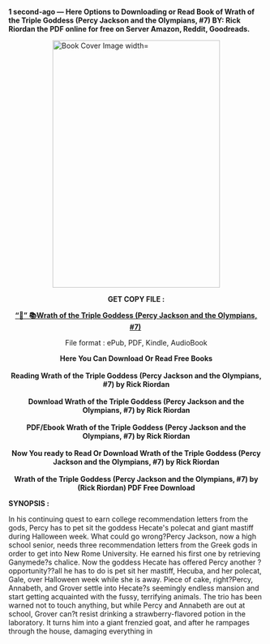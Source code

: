 <p><strong>1 second-ago &mdash; Here Options to Downloading or Read Book of Wrath of the Triple Goddess (Percy Jackson and the Olympians, #7) BY: Rick Riordan the PDF online for free on Server Amazon, Reddit, Goodreads.</strong></p><p><a href="https://yuzong16a.web.app/apply/136810763X"><img style="display: block; margin-left: auto; margin-right: auto;" src="https://i.gr-assets.com/images/S/compressed.photo.goodreads.com/books/1727793691l/205227936.jpg" alt="Book Cover Image width=" width="330" height="488" /></a></p><p style="text-align: center;"><strong>GET COPY FILE :</strong></p><p style="text-align: center;"><strong><a href="https://yuzong16a.web.app/apply/136810763X" target="_blank" rel="noopener">“📢” 📚Wrath of the Triple Goddess (Percy Jackson and the Olympians, #7)</a>&nbsp;</strong></p><p style="text-align: center;">File format : ePub, PDF, Kindle, AudioBook</p><div style="text-align: center;"><strong>Here You Can Download Or Read Free Books</strong></div><div style="text-align: center;">&nbsp;</div><div style="text-align: center;"><strong>Reading Wrath of the Triple Goddess (Percy Jackson and the Olympians, #7) by Rick Riordan</strong></div><div style="text-align: center;">&nbsp;</div><div style="text-align: center;"><strong>Download Wrath of the Triple Goddess (Percy Jackson and the Olympians, #7) by Rick Riordan</strong></div><div style="text-align: center;">&nbsp;</div><div style="text-align: center;"><strong>PDF/Ebook Wrath of the Triple Goddess (Percy Jackson and the Olympians, #7) by Rick Riordan</strong></div><div style="text-align: center;">&nbsp;</div><div style="text-align: center;"><strong>Now You ready to Read Or Download Wrath of the Triple Goddess (Percy Jackson and the Olympians, #7) by Rick Riordan</strong></div><div style="text-align: center;">&nbsp;</div><div style="text-align: center;"><strong>Wrath of the Triple Goddess (Percy Jackson and the Olympians, #7) by (Rick Riordan) PDF Free Download</strong></div><p><strong>SYNOPSIS :</strong></p><p>In his continuing quest to earn college recommendation letters from the gods, Percy has to pet sit the goddess Hecate's polecat and giant mastiff during Halloween week. What could go wrong?Percy Jackson, now a high school senior, needs three recommendation letters from the Greek gods in order to get into New Rome University. He earned his first one by retrieving Ganymede?s chalice. Now the goddess Hecate has offered Percy another ?opportunity??all he has to do is pet sit her mastiff, Hecuba, and her polecat, Gale, over Halloween week while she is away. Piece of cake, right?Percy, Annabeth, and Grover settle into Hecate?s seemingly endless mansion and start getting acquainted with the fussy, terrifying animals. The trio has been warned not to touch anything, but while Percy and Annabeth are out at school, Grover can?t resist drinking a strawberry-flavored potion in the laboratory. It turns him into a giant frenzied goat, and after he rampages through the house, damaging everything in </p>
